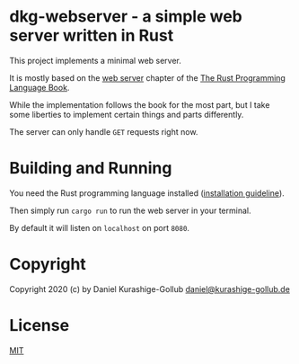 # dkg-webserver - a simple web server written in Rust

This project implements a minimal web server.

It is mostly based on the [web server](https://doc.rust-lang.org/book/ch20-00-final-project-a-web-server.html) chapter
of the [The Rust Programming Language Book](https://doc.rust-lang.org/book/).

While the implementation follows the book for the most part, but I take some liberties
to implement certain things and parts differently.

The server can only handle `GET` requests right now.

# Building and Running

You need the Rust programming language installed ([installation guideline](https://doc.rust-lang.org/book/ch01-01-installation.html)).

Then simply run `cargo run` to run the web server in your terminal.

By default it will listen on `localhost` on port `8080`.


# Copyright

Copyright 2020 (c) by Daniel Kurashige-Gollub <daniel@kurashige-gollub.de>


# License

[MIT](LICENSE)
